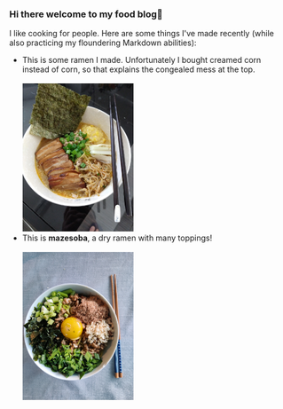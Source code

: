### Hi there welcome to my food blog👋

I like cooking for people. Here are some things I've made recently (while also practicing my floundering Markdown abilities):
<ul>
  <li>This is some ramen I made. Unfortunately I bought creamed corn instead of corn, so that explains the congealed mess at the top.</li>
    <br><img src="ramen.jpg" width="200"></br>

  <li>This is <b>mazesoba</b>, a dry ramen with many toppings!</li>
    <br><img src="/IMG_20230511_194500.jpg" width=200></br>
</ul>




